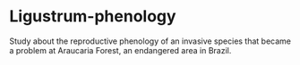 # Ligustrum-phenology
Study about the reproductive phenology of an invasive species that became a problem at Araucaria Forest, an endangered area in Brazil. 
